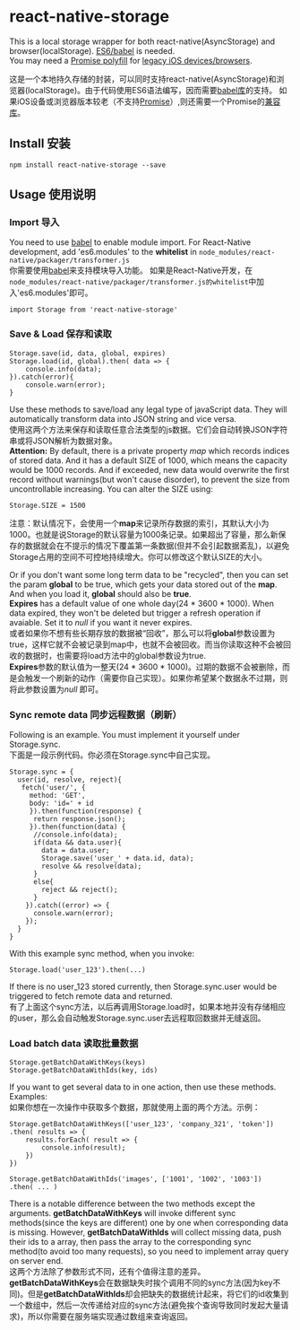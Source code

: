 # react-native-storage
This is a local storage wrapper for both react-native(AsyncStorage) and browser(localStorage). [ES6/babel](https://babeljs.io/) is needed.    
You may need a [Promise polyfill](https://github.com/jakearchibald/es6-promise) for [legacy iOS devices/browsers](http://caniuse.com/#search=promise).

这是一个本地持久存储的封装，可以同时支持react-native(AsyncStorage)和浏览器(localStorage)。由于代码使用ES6语法编写，因而需要[babel库](https://babeljs.io/)的支持。
如果iOS设备或浏览器版本较老（不支持[Promise](http://caniuse.com/#search=promise)）,则还需要一个Promise的[兼容库](https://github.com/jakearchibald/es6-promise)。

## Install 安装
	npm install react-native-storage --save
	

## Usage 使用说明
### Import 导入
You need to use [babel](https://babeljs.io/) to enable module import. For React-Native development, add 'es6.modules' to the **whitelist** in `node_modules/react-native/packager/transformer.js`        
你需要使用[babel](https://babeljs.io/)来支持模块导入功能。  如果是React-Native开发，在`node_modules/react-native/packager/transformer.js的whitelist`中加入'es6.modules'即可。

	import Storage from 'react-native-storage'

### Save & Load 保存和读取
	Storage.save(id, data, global, expires)
	Storage.load(id, global).then( data => {
		console.info(data);
	}).catch(error){
		console.warn(error);
	}
Use these methods to save/load any legal type of javaScript data. They will automatically transform data into JSON string and vice versa.    
使用这两个方法来保存和读取任意合法类型的js数据。它们会自动转换JSON字符串或将JSON解析为数据对象。    
**Attention:** By default, there is a private property *map* which records indices of stored data. And it has a default SIZE of 1000, which means the capacity would be 1000 records. And if exceeded, new data would overwrite the first record without warnings(but won't cause disorder), to prevent the size from uncontrollable increasing. You can alter the SIZE using:    
  
	Storage.SIZE = 1500
	
注意：默认情况下，会使用一个**map**来记录所存数据的索引，其默认大小为1000。也就是说Storage的默认容量为1000条记录。如果超出了容量，那么新保存的数据就会在不提示的情况下覆盖第一条数据(但并不会引起数据紊乱)，以避免Storage占用的空间不可控地持续增大。你可以修改这个默认SIZE的大小。

Or if you don't want some long term data to be "recycled", then you can set the param **global** to be true, which gets your data stored out of the **map**. And when you load it, **global** should also be **true**.     
**Expires** has a default value of one whole day(24 * 3600 * 1000). When data expired, they won't be deleted but trigger a refresh operation if avaiable. Set it to *null* if you want it never expires.     
或者如果你不想有些长期存放的数据被“回收”，那么可以将**global**参数设置为true，这样它就不会被记录到map中，也就不会被回收。而当你读取这种不会被回收的数据时，也需要将load方法中的global参数设为true.    
**Expires**参数的默认值为一整天(24 * 3600 * 1000)。过期的数据不会被删除，而是会触发一个刷新的动作（需要你自己实现）。如果你希望某个数据永不过期，则将此参数设置为*null* 即可。


### Sync remote data 同步远程数据（刷新）
Following is an example. You must implement it yourself under Storage.sync.    
下面是一段示例代码。你必须在Storage.sync中自己实现。

	Storage.sync = {
	  user(id, resolve, reject){
       fetch('user/', {
         method: 'GET',
         body: 'id=' + id
         }).then(function(response) {
          return response.json();
         }).then(function(data) {
          //console.info(data);
	      if(data && data.user){
	        data = data.user;
	        Storage.save('user_' + data.id, data);
	        resolve && resolve(data);
	      }
	      else{
	        reject && reject();
	      }
	    }).catch((error) => {
	      console.warn(error);
	    });
	  }
	}

With this example sync method, when you invoke:    

	Storage.load('user_123').then(...)
If there is no user_123 stored currently, then Storage.sync.user would be triggered to fetch remote data and returned.    
有了上面这个sync方法，以后再调用Storage.load时，如果本地并没有存储相应的user，那么会自动触发Storage.sync.user去远程取回数据并无缝返回。


### Load batch data 读取批量数据
	Storage.getBatchDataWithKeys(keys)
	Storage.getBatchDataWithIds(key, ids)
	
If you want to get several data to in one action, then use these methods. Examples:   
如果你想在一次操作中获取多个数据，那就使用上面的两个方法。示例： 

	Storage.getBatchDataWithKeys(['user_123', 'company_321', 'token'])
	.then( results => {
		results.forEach( result => {
			console.info(result);
		})
	})
	
	Storage.getBatchDataWithIds('images', ['1001', '1002', '1003'])
	.then( ... )
	
There is a notable difference between the two methods except the arguments. **getBatchDataWithKeys** will invoke different sync methods(since the keys are different) one by one when corresponding data is missing. However, **getBatchDataWithIds** will collect missing data, push their ids to a array, then pass the array to the corresponding sync method(to avoid too many requests), so you need to implement array query on server end.    
这两个方法除了参数形式不同，还有个值得注意的差异。**getBatchDataWithKeys**会在数据缺失时挨个调用不同的sync方法(因为key不同)。但是**getBatchDataWithIds**却会把缺失的数据统计起来，将它们的id收集到一个数组中，然后一次传递给对应的sync方法(避免挨个查询导致同时发起大量请求)，所以你需要在服务端实现通过数组来查询返回。